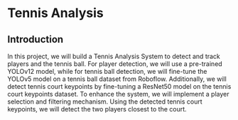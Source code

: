 # Tennis Analysis

## Introduction
 In this project, we will build a Tennis Analysis System to detect and track players and the tennis ball. For player detection, we will use a pre-trained YOLOv12 model, while for tennis ball detection, we will fine-tune the YOLOv5 model on a tennis ball dataset from Roboflow. Additionally, we will detect tennis court keypoints by fine-tuning a ResNet50 model on the tennis court keypoints dataset.
To enhance the system, we will implement a player selection and filtering mechanism. Using the detected tennis court keypoints, we will detect the two players closest to the court.

